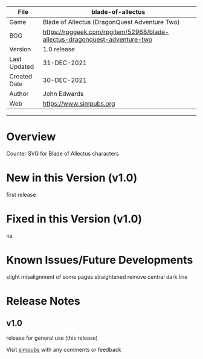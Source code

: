|File|blade-of-allectus|
|---|---|
|Game|Blade of Allectus (DragonQuest Adventure Two)|
|BGG|https://rpggeek.com/rpgitem/52968/blade-allectus-dragonquest-adventure-two|
|Version|1.0 release|
|Last Updated|31-DEC-2021|
|Created Date|30-DEC-2021|
|Author|John Edwards|
|Web|https://www.simpubs.org|

---

# Overview
Counter SVG for Blade of Allectus characters

# New in this Version (v1.0)
first release

# Fixed in this Version (v1.0)
na

# Known Issues/Future Developments
slight misalignment of some pages straightened
remove central dark line

# Release Notes
## v1.0
release for general use (this release)

Visit [simpubs](https://www.simpubs.org) with any comments or feedback

